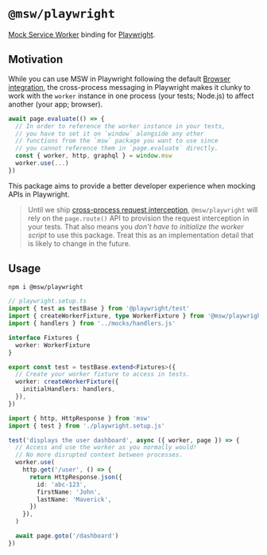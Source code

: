 # `@msw/playwright`

[Mock Service Worker](https://mswjs.io) binding for [Playwright](https://playwright.dev/).

## Motivation

While you can use MSW in Playwright following the default [Browser integration](https://mswjs.io/docs/integrations/browser), the cross-process messaging in Playwright makes it clunky to work with the `worker` instance in one process (your tests; Node.js) to affect another (your app; browser).

```ts
await page.evaluate(() => {
  // In order to reference the worker instance in your tests,
  // you have to set it on `window` alongside any other
  // functions from the `msw` package you want to use since
  // you cannot reference them in `page.evaluate` directly.
  const { worker, http, graphql } = window.msw
  worker.use(...)
})
```

This package aims to provide a better developer experience when mocking APIs in Playwright.

> Until we ship [cross-process request interception](https://github.com/mswjs/msw/pull/1617), `@msw/playwright` will rely on the `page.route()` API to provision the request interception in your tests. That also means you _don't have to initialize the worker script_ to use this package. Treat this as an implementation detail that is likely to change in the future.

## Usage

```sh
npm i @msw/playwright
```

```ts
// playwright.setup.ts
import { test as testBase } from '@playwright/test'
import { createWorkerFixture, type WorkerFixture } from '@msw/playwright'
import { handlers } from '../mocks/handlers.js'

interface Fixtures {
  worker: WorkerFixture
}

export const test = testBase.extend<Fixtures>({
  // Create your worker fixture to access in tests.
  worker: createWorkerFixture({
    initialHandlers: handlers,
  }),
})
```

```ts
import { http, HttpResponse } from 'msw'
import { test } from './playwright.setup.js'

test('displays the user dashboard', async ({ worker, page }) => {
  // Access and use the worker as you normally would!
  // No more disrupted context between processes.
  worker.use(
    http.get('/user', () => {
      return HttpResponse.json({
        id: 'abc-123',
        firstName: 'John',
        lastName: 'Maverick',
      })
    }),
  )

  await page.goto('/dashboard')
})
```
